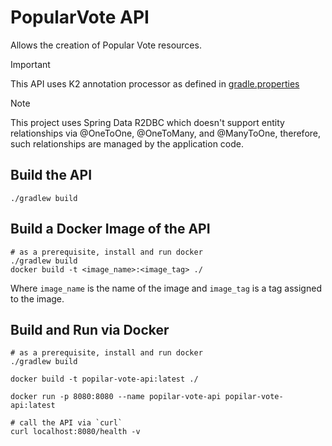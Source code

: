 # PopularVote API

Allows the creation of Popular Vote resources.

> [!IMPORTANT]  
> This API uses K2 annotation processor as defined in [gradle.properties](gradle.properties)

> [!NOTE]  
> This project uses Spring Data R2DBC which doesn't support entity relationships via @OneToOne, @OneToMany, 
> and @ManyToOne, therefore, such relationships are managed by the application code.

## Build the API
```shell
./gradlew build
```

## Build a Docker Image of the API
```shell
# as a prerequisite, install and run docker
./gradlew build
docker build -t <image_name>:<image_tag> ./
```

Where `image_name` is the name of the image and `image_tag` is a tag assigned to the image.


## Build and Run via Docker
```shell
# as a prerequisite, install and run docker
./gradlew build

docker build -t popilar-vote-api:latest ./

docker run -p 8080:8080 --name popilar-vote-api popilar-vote-api:latest

# call the API via `curl`
curl localhost:8080/health -v
```
